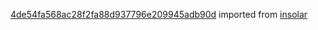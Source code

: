 [4de54fa568ac28f2fa88d937796e209945adb90d](https://github.com/insolar/insolar/commit/4de54fa568ac28f2fa88d937796e209945adb90d) imported from [insolar](https://github.com/insolar/insolar)
